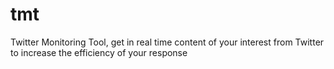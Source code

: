 # tmt
Twitter Monitoring Tool, get in real time content of your interest from Twitter to increase the efficiency of your response
